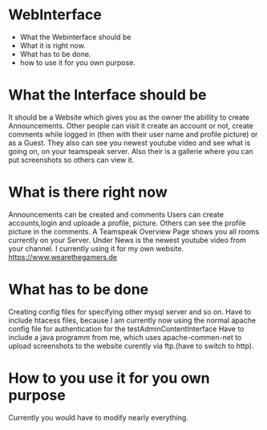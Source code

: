 # WebInterface
- What the Webinterface should be
- What it is right now.
- What has to be done.
- how to use it for you own purpose.

# What the Interface should be
It should be a Website which gives you as the owner the abillity to create Announcements.
Other people can visit it create an account or not, create comments while logged in (then with their user name and profile picture) or as a Guest.
They also can see you newest youtube video and see what is going on, on your teamspeak server.
Also their is a gallerie where you can put screenshots so others can view it.

# What is there right now
Announcements can be created and comments
Users can create accounts,login and uploade a profile, picture.
Others can see the profile picture in the comments.
A Teamspeak Overview Page shows you all rooms currently on your Server.
Under News is the newest youtube video from your channel.
I currently using it for my own website. https://www.wearethegamers.de

# What has to be done
Creating config files for specifying other mysql server and so on. 
Have to include htacess files, because I am currently now using the normal apache config file for authentication for the testAdminContentInterface
Have to include a java programm from me, which uses apache-commen-net to upload screenshots to the website curently via ftp.(have to switch to http).

# How to you use it for you own purpose
Currently you would have to modify nearly everything.
